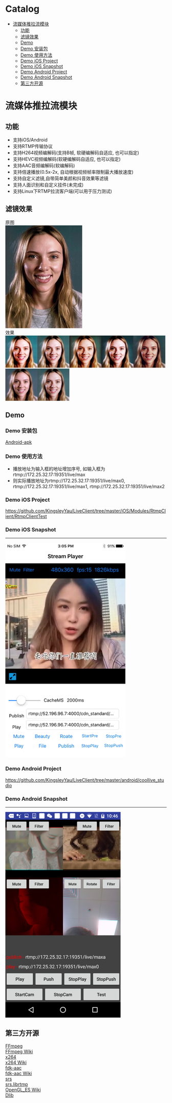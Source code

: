Catalog
=================

   * [流媒体推拉流模块](#流媒体推拉流模块)
   		* [功能](#功能)
      * [滤镜效果](#滤镜效果)
      * [Demo](#Demo)
      * [Demo 安装包](#Demo-安装包)
      * [Demo 使用方法](#Demo-使用方法)
      * [Demo iOS Project](#Demo-iOS-Project)
      * [Demo iOS Snapshot](#Demo-iOS-Snapshot)
      * [Demo Android Project](#Demo-Android-Project)
      * [Demo Android Snapshot](#Demo-Android-Snapshot)
      * [第三方开源](#第三方开源)
      
# 流媒体推拉流模块
## 功能
- 支持iOS/Android
- 支持RTMP传输协议
- 支持H264视频编解码(支持B帧, 软硬编解码自适应, 也可以指定)
- 支持HEVC视频编解码(软硬编解码自适应, 也可以指定)
- 支持AAC音频编解码(软编解码)
- 支持倍速播放(0.5x-2x, 自动根据视频帧率限制最大播放速度)
- 支持自定义滤镜,自带简单美颜和抖音效果等滤镜
- 支持人面识别和自定义挂件(未完成)
- 支持Linux下RTMP拉流客户端(可以用于压力测试)


## 滤镜效果
原图</br>
<img width="240" height="320" src="https://github.com/KingsleyYau/LiveClient/blob/master/res/effect/original.png?raw=true"/></br>
效果</br>
<img width="100" height="100" src="https://github.com/KingsleyYau/LiveClient/blob/master/res/effect/0.png?raw=true"/><img width="100" height="100" src="https://github.com/KingsleyYau/LiveClient/blob/master/res/effect/1.png?raw=true"/><img width="100" height="100" src="https://github.com/KingsleyYau/LiveClient/blob/master/res/effect/2.png?raw=true"/><img width="100" height="100" src="https://github.com/KingsleyYau/LiveClient/blob/master/res/effect/3.png?raw=true"/><img width="100" height="100" src="https://github.com/KingsleyYau/LiveClient/blob/master/res/effect/5.png?raw=true"/><img width="100" height="100" src="https://github.com/KingsleyYau/LiveClient/blob/master/res/effect/6.png?raw=true"/><img width="100" height="100" src="https://github.com/KingsleyYau/LiveClient/blob/master/res/effect/7.png?raw=true"/></br>


## Demo
### Demo 安装包
[Android-apk](https://github.com/KingsleyYau/LiveClient/blob/master/docs/coollive.apk)


### Demo 使用方法
* 播放地址为输入框的地址增加序号, 如输入框为rtmp://172.25.32.17:19351/live/max
* 则实际播放地址为rtmp://172.25.32.17:19351/live/max0, rtmp://172.25.32.17:19351/live/max1, rtmp://172.25.32.17:19351/live/max2


### Demo iOS Project
https://github.com/KingsleyYau/LiveClient/tree/master/iOS/Modules/RtmpClient/RtmpClientTest


### Demo iOS Snapshot
-------------
<img width="375" height="667" src="https://github.com/KingsleyYau/LiveClient/blob/master/res/IMG_iOS.png?raw=true"/>


### Demo Android Project
https://github.com/KingsleyYau/LiveClient/tree/master/android/coollive_studio


### Demo Android Snapshot
-------------
<img width="360" height="640" src="https://github.com/KingsleyYau/LiveClient/blob/master/res/IMG_Android_1.png?raw=true"/>

## 第三方开源
[FFmpeg](https://ffmpeg.org/)</br>
[FFmpeg Wiki](https://en.wikipedia.org/wiki/FFmpeg)</br>
[x264](https://www.videolan.org/developers/x264.html)</br>
[x264 Wiki](https://en.wikipedia.org/wiki/X264)</br>
[fdk-aac](https://github.com/mstorsjo/fdk-aac)</br>
[fdk-aac Wiki](https://en.wikipedia.org/wiki/Fraunhofer_FDK_AAC)</br>
[srs](https://github.com/ossrs/srs)</br>
[srs.librtmp](https://github.com/ossrs/srs-librtmp)</br>
[OpenGL_ES Wiki](https://en.wikipedia.org/wiki/OpenGL_ES)</br>
[Dlib](http://dlib.net/)</br>
